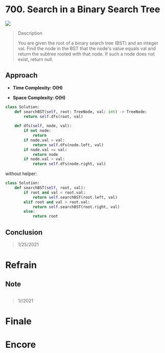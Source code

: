 # 700. Search in a Binary Search Tree

![](https://img.shields.io/badge/Difficulty-Easy-%235cb85c)

> Description
> 
> You are given the root of a binary search tree (BST) and an integer val. Find the node in the BST that the node's value equals val and return the subtree rooted with that node. If such a node does not exist, return null.

## Approach


- **Time Complexity: O(H)**


- **Space Complexity: O(H)**

```python
class Solution:
    def searchBST(self, root: TreeNode, val: int) -> TreeNode:
        return self.dfs(root, val)
    
    def dfs(self, node, val):
        if not node:
            return
        if node.val > val:
            return self.dfs(node.left, val)
        if node.val == val:
            return node
        if node.val < val:
            return self.dfs(node.right, val)
```

without helper:

```python
class Solution:
    def searchBST(self, root, val):
        if root and val < root.val:
            return self.searchBST(root.left, val)
        elif root and val > root.val:
            return self.searchBST(root.right, val)
        else:
            return root
```

## Conclusion

> 1/25/2021

# Refrain

## Note

```python

```

> 1//2021

# Finale

# Encore